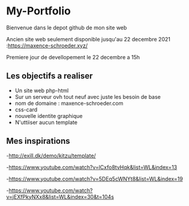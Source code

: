 # My-Portfolio

Bienvenue dans le depot github de mon site web

Ancien site web seulement disponible jusqu'au 22 decembre 2021 :https://maxence-schroeder.xyz/

Premiere jour de devellopement le 22 decembre a 15h

## Les objectifs a realiser 

- Un site web php-html
- Sur un serveur ovh tout neuf avec juste les besoin de base
- nom de domaine : maxence-schroeder.com
- css-card
- nouvelle identite graphique
- N'uttiiser aucun template

## Mes inspirations

-http://exill.dk/demo/kitzu/template/

-https://www.youtube.com/watch?v=lCxfo8tvHqk&list=WL&index=13

-https://www.youtube.com/watch?v=5DEq5cWNYt8&list=WL&index=19

-https://www.youtube.com/watch?v=jEXfPkyNXx8&list=WL&index=30&t=104s
